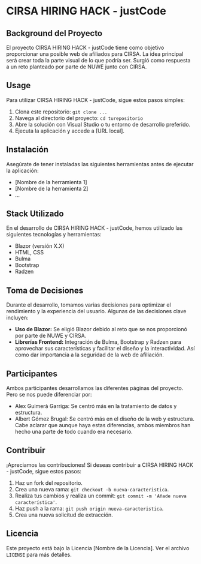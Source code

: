 # CIRSA HIRING HACK - justCode

## Background del Proyecto

El proyecto CIRSA HIRING HACK - justCode tiene como objetivo proporcionar una posible web de afiliados para CIRSA. La idea principal
será crear toda la parte visual de lo que podría ser. Surgió como respuesta a un reto planteado por parte de NUWE junto con CIRSA.

## Usage

Para utilizar CIRSA HIRING HACK - justCode, sigue estos pasos simples:

1. Clona este repositorio: `git clone ...`
2. Navega al directorio del proyecto: `cd turepositorio`
3. Abre la solución con Visual Studio o tu entorno de desarrollo preferido.
4. Ejecuta la aplicación y accede a [URL local].

## Instalación

Asegúrate de tener instaladas las siguientes herramientas antes de ejecutar la aplicación:

- [Nombre de la herramienta 1]
- [Nombre de la herramienta 2]
- ...

## Stack Utilizado

En el desarrollo de CIRSA HIRING HACK - justCode, hemos utilizado las siguientes tecnologías y herramientas:

- Blazor (versión X.X)
- HTML, CSS
- Bulma
- Bootstrap
- Radzen

## Toma de Decisiones

Durante el desarrollo, tomamos varias decisiones para optimizar el rendimiento y la experiencia del usuario. Algunas de las decisiones clave incluyen:

- **Uso de Blazor:** Se eligió Blazor debido al reto que se nos proporcionó por parte de NUWE y CIRSA.
- **Librerías Frontend:** Integración de Bulma, Bootstrap y Radzen para aprovechar sus características y facilitar el diseño y la interactividad. Así como dar importancia a la seguridad de la web de afiliación.

## Participantes

Ambos participantes desarrollamos las diferentes páginas del proyecto. Pero se nos puede diferenciar por:
- Alex Guimerà Garriga: Se centró más en la tratamiento de datos y estructura.
- Albert Gómez Brugal: Se centró más en el diseño de la web y estructura.
Cabe aclarar que aunque haya estas diferencias, ambos miembros han hecho una parte de todo cuando era necesario.

## Contribuir

¡Apreciamos las contribuciones! Si deseas contribuir a CIRSA HIRING HACK - justCode, sigue estos pasos:

1. Haz un fork del repositorio.
2. Crea una nueva rama: `git checkout -b nueva-caracteristica`.
3. Realiza tus cambios y realiza un commit: `git commit -m 'Añade nueva característica'`.
4. Haz push a la rama: `git push origin nueva-caracteristica`.
5. Crea una nueva solicitud de extracción.

## Licencia

Este proyecto está bajo la Licencia [Nombre de la Licencia]. Ver el archivo `LICENSE` para más detalles.
